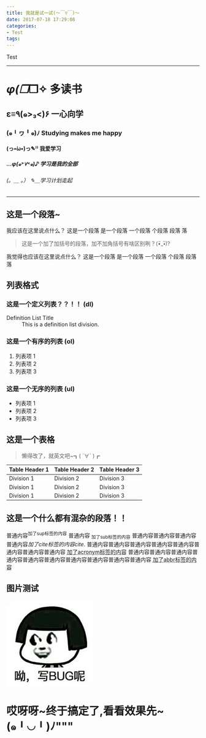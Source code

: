 ```yaml
---
title: 我就是试一试(～￣▽￣)～
date: 2017-07-18 17:29:08
categories:
- Test
tags:
---
```

Test

---

# _φ(❐_❐✧ 多读书

## ﻿ε≡٩(๑>₃<)۶ 一心向学

### (๑╹ヮ╹๑)ﾉ Studying makes me happy

#### (っ•̀ω•́)っ✎⁾⁾ 我爱学习

##### …φ(๑˃∀˂๑)♪ 学习是我的全部

###### (。＿ 。） ✎＿学习计划走起

---

## 这是一个段落~

我应该在这里说点什么？
这是一个段落
是一个段落
一个段落
个段落
段落
落

> 这是一个加了加括号的段落，加不加角括号有啥区别咧？(•ิ_•ิ)?

我觉得也应该在这里说点什么？
这是一个段落
是一个段落
一个段落
个段落
段落
落

## 列表格式

### 这是一个定义列表？？！！ (dl)

<dl><dt>Definition List Title</dt><dd>This is a definition list division.</dd></dl>

### 这是一个有序的列表 (ol)

1. 列表项 1
2. 列表项 2
3. 列表项 3

### 这是一个无序的列表 (ul)

- 列表项 1
- 列表项 2
- 列表项 3

## 这是一个表格

>懒得改了，就英文吧~┓( ´∀` )┏

| Table Header 1 | Table Header 2 | Table Header 3 |
| --- | --- | --- |
| Division 1 | Division 2 | Division 3 |
| Division 1 | Division 2 | Division 3 |
| Division 1 | Division 2 | Division 3 |

## 这是一个什么都有混杂的段落！！

普通内容<sup>加了sup标签的内容</sup> 普通内容 <sub>加了sub标签的内容</sub> 普通内容普通内容普通内容普通内容<cite>加了cite标签的内容cite</cite>. 普通内容普通内容普通内容普通内容普通内容普通内容普通内容普通内容 <acronym title="这是acronym中的标题">加了acronym标签的内容</acronym> 普通内容普通内容普通内容普通内容普通内容普通内容普通内容普通内容普通内容普通内容 <abbr title="这是abbr中的标题">加了abbr标签的内容</abbr>

## 图片测试

![Test](/assets/images/bqb/bqb_01.jpg)

# 哎呀呀~终于搞定了,看看效果先~(๑╹◡╹)ﾉ"""